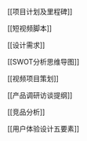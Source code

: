[[项目计划及里程碑]]

[[短视频脚本]]

[[设计需求]]

[[SWOT分析思维导图]]

[[视频项目策划]]

[[产品调研访谈提纲]]

[[竞品分析]]

[[用户体验设计五要素]]




